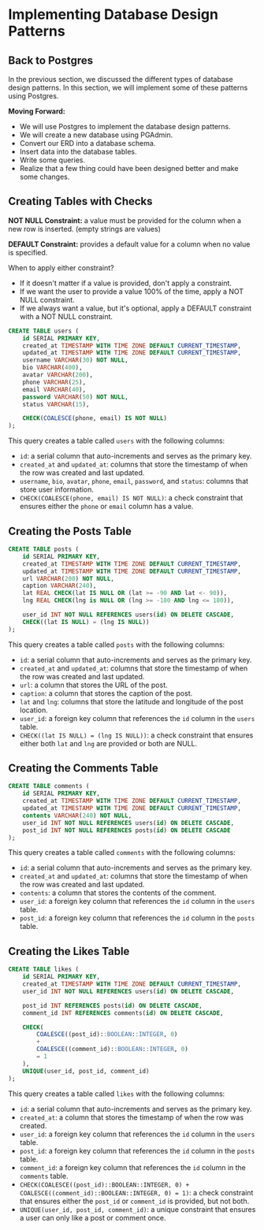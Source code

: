 # Implementing Database Design Patterns

## Back to Postgres

In the previous section, we discussed the different types of database design patterns. In this section, we will implement some of these patterns using Postgres.

**Moving Forward:**

- We will use Postgres to implement the database design patterns.
- We will create a new database using PGAdmin.
- Convert our ERD into a database schema.
- Insert data into the database tables.
- Write some queries.
- Realize that a few thing could have been designed better and make some changes.

## Creating Tables with Checks

**NOT NULL Constraint:** a value must be provided for the column when a new row is inserted.
(empty strings are values)

**DEFAULT Constraint:** provides a default value for a column when no value is specified.

When to apply either constraint?

- If it doesn't matter if a value is provided, don't apply a constraint.
- If we want the user to provide a value 100% of the time, apply a NOT NULL constraint.
- If we always want a value, but it's optional, apply a DEFAULT constraint with a NOT NULL constraint.

```sql
CREATE TABLE users (
	id SERIAL PRIMARY KEY,
	created_at TIMESTAMP WITH TIME ZONE DEFAULT CURRENT_TIMESTAMP,
	updated_at TIMESTAMP WITH TIME ZONE DEFAULT CURRENT_TIMESTAMP,
	username VARCHAR(30) NOT NULL,
	bio VARCHAR(400),
	avatar VARCHAR(200),
	phone VARCHAR(25),
	email VARCHAR(40),
	password VARCHAR(50) NOT NULL,
	status VARCHAR(15),

	CHECK(COALESCE(phone, email) IS NOT NULL)
);
```

This query creates a table called `users` with the following columns:

- `id`: a serial column that auto-increments and serves as the primary key.
- `created_at` and `updated_at`: columns that store the timestamp of when the row was created and last updated.
- `username`, `bio`, `avatar`, `phone`, `email`, `password`, and `status`: columns that store user information.
- `CHECK(COALESCE(phone, email) IS NOT NULL)`: a check constraint that ensures either the `phone` or `email` column has a value.

## Creating the Posts Table

```sql
CREATE TABLE posts (
	id SERIAL PRIMARY KEY,
	created_at TIMESTAMP WITH TIME ZONE DEFAULT CURRENT_TIMESTAMP,
	updated_at TIMESTAMP WITH TIME ZONE DEFAULT CURRENT_TIMESTAMP,
	url VARCHAR(200) NOT NULL,
	caption VARCHAR(240),
	lat REAL CHECK(lat IS NULL OR (lat >= -90 AND lat <- 90)),
	lng REAL CHECK(lng is NULL OR (lng >= -180 AND lng <= 180)),

	user_id INT NOT NULL REFERENCES users(id) ON DELETE CASCADE,
	CHECK((lat IS NULL) = (lng IS NULL))
);
```

This query creates a table called `posts` with the following columns:

- `id`: a serial column that auto-increments and serves as the primary key.
- `created_at` and `updated_at`: columns that store the timestamp of when the row was created and last updated.
- `url`: a column that stores the URL of the post.
- `caption`: a column that stores the caption of the post.
- `lat` and `lng`: columns that store the latitude and longitude of the post location.
- `user_id`: a foreign key column that references the `id` column in the `users` table.
- `CHECK((lat IS NULL) = (lng IS NULL))`: a check constraint that ensures either both `lat` and `lng` are provided or both are NULL.

## Creating the Comments Table

```sql
CREATE TABLE comments (
	id SERIAL PRIMARY KEY,
	created_at TIMESTAMP WITH TIME ZONE DEFAULT CURRENT_TIMESTAMP,
	updated_at TIMESTAMP WITH TIME ZONE DEFAULT CURRENT_TIMESTAMP,
	contents VARCHAR(240) NOT NULL,
	user_id INT NOT NULL REFERENCES users(id) ON DELETE CASCADE,
	post_id INT NOT NULL REFERENCES posts(id) ON DELETE CASCADE
);
```

This query creates a table called `comments` with the following columns:

- `id`: a serial column that auto-increments and serves as the primary key.
- `created_at` and `updated_at`: columns that store the timestamp of when the row was created and last updated.
- `contents`: a column that stores the contents of the comment.
- `user_id`: a foreign key column that references the `id` column in the `users` table.
- `post_id`: a foreign key column that references the `id` column in the `posts` table.

## Creating the Likes Table

```sql
CREATE TABLE likes (
	id SERIAL PRIMARY KEY,
	created_at TIMESTAMP WITH TIME ZONE DEFAULT CURRENT_TIMESTAMP,
	user_id INT NOT NULL REFERENCES users(id) ON DELETE CASCADE,

	post_id INT REFERENCES posts(id) ON DELETE CASCADE,
	comment_id INT REFERENCES comments(id) ON DELETE CASCADE,

	CHECK(
		COALESCE((post_id)::BOOLEAN::INTEGER, 0)
		+
		COALESCE((comment_id)::BOOLEAN::INTEGER, 0)
		= 1
	),
	UNIQUE(user_id, post_id, comment_id)
);
```

This query creates a table called `likes` with the following columns:

- `id`: a serial column that auto-increments and serves as the primary key.
- `created_at`: a column that stores the timestamp of when the row was created.
- `user_id`: a foreign key column that references the `id` column in the `users` table.
- `post_id`: a foreign key column that references the `id` column in the `posts` table.
- `comment_id`: a foreign key column that references the `id` column in the `comments` table.
- `CHECK(COALESCE((post_id)::BOOLEAN::INTEGER, 0) + COALESCE((comment_id)::BOOLEAN::INTEGER, 0) = 1)`: a check constraint that ensures either the `post_id` or `comment_id` is provided, but not both.
- `UNIQUE(user_id, post_id, comment_id)`: a unique constraint that ensures a user can only like a post or comment once.
